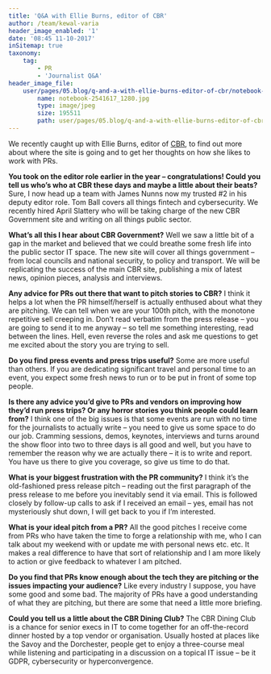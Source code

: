 ```yaml
---
title: 'Q&A with Ellie Burns, editor of CBR'
author: /team/kewal-varia
header_image_enabled: '1'
date: '08:45 11-10-2017'
inSitemap: true
taxonomy:
    tag:
        - PR
        - 'Journalist Q&A'
header_image_file:
    user/pages/05.blog/q-and-a-with-ellie-burns-editor-of-cbr/notebook-2541617_1280.jpg:
        name: notebook-2541617_1280.jpg
        type: image/jpeg
        size: 195511
        path: user/pages/05.blog/q-and-a-with-ellie-burns-editor-of-cbr/notebook-2541617_1280.jpg
---
```


We recently caught up with Ellie Burns, editor of [CBR](http://www.cbronline.com), to find out more about where the site is going and to get her thoughts on how she likes to work with PRs.

**You took on the editor role earlier in the year – congratulations! Could you tell us who’s who at CBR these days and maybe a little about their beats?**
Sure, I now head up a team with James Nunns now my trusted #2 in his deputy editor role. Tom Ball covers all things fintech and cybersecurity. We recently hired April Slattery who will be taking charge of the new CBR Government site and writing on all things public sector.
               
**What’s all this I hear about CBR Government?**
Well we saw a little bit of a gap in the market and believed that we could breathe some fresh life into the public sector IT space. The new site will cover all things government – from local councils and national security, to policy and transport. We will be replicating the success of the main CBR site, publishing a mix of latest news, opinion pieces, analysis and interviews.
                                     
**Any advice for PRs out there that want to pitch stories to CBR?**
I think it helps a lot when the PR himself/herself is actually enthused about what they are pitching. We can tell when we are your 100th pitch, with the monotone repetitive sell creeping in. Don’t read verbatim from the press release – you are going to send it to me anyway – so tell me something interesting, read between the lines. Hell, even reverse the roles and ask me questions to get me excited about the story you are trying to sell.

**Do you find press events and press trips useful?**
Some are more useful than others. If you are dedicating significant travel and personal time to an event, you expect some fresh news to run or to be put in front of some top people.

**Is there any advice you’d give to PRs and vendors on improving how they’d run press trips? Or any horror stories you think people could learn from?**
I think one of the big issues is that some events are run with no time for the journalists to actually write – you need to give us some space to do our job. Cramming sessions, demos, keynotes, interviews and turns around the show floor into two to three days is all good and well, but you have to remember the reason why we are actually there – it is to write and report. You have us there to give you coverage, so give us time to do that.

**What is your biggest frustration with the PR community?**
I think it’s the old-fashioned press release pitch – reading out the first paragraph of the press release to me before you inevitably send it via email. This is followed closely by follow-up calls to ask if I received an email – yes, email has not mysteriously shut down, I will get back to you if I’m interested.

**What is your ideal pitch from a PR?**
All the good pitches I receive come from PRs who have taken the time to forge a relationship with me, who I can talk about my weekend with or update me with personal news etc. etc. It makes a real difference to have that sort of relationship and I am more likely to action or give feedback to whatever I am pitched.

**Do you find that PRs know enough about the tech they are pitching or the issues impacting your audience?**
Like every industry I suppose, you have some good and some bad. The majority of PRs have a good understanding of what they are pitching, but there are some that need a little more briefing.

**Could you tell us a little about the CBR Dining Club?**
The CBR Dining Club is a chance for senior execs in IT to come together for an off-the-record dinner hosted by a top vendor or organisation. Usually hosted at places like the Savoy and the Dorchester, people get to enjoy a three-course meal while listening and participating in a discussion on a topical IT issue – be it GDPR, cybersecurity or hyperconvergence.

